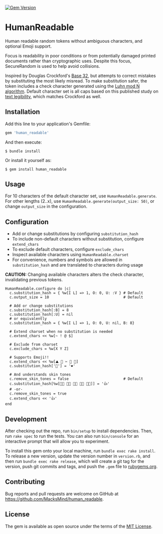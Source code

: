 [![Gem Version](https://badge.fury.io/rb/human_readable.svg)](https://badge.fury.io/rb/human_readable)

# HumanReadable

Human readable random tokens without ambiguous characters, and optional Emoji support.

Focus is readability in poor conditions or from potentially damaged printed documents rather than cryptographic uses.
Despite this focus, SecureRandom is used to help avoid collisions.

Inspired by Douglas Crockford's [Base 32](https://www.crockford.com/base32.html), but attempts to correct mistakes by substituting the most likely misread.
To make substitution safer, the token includes a check character generated using the [Luhn mod N algorithm](https://en.wikipedia.org/wiki/Luhn_mod_N_algorithm).
Default character set is all caps based on this published study on [text legibility](https://www.ncbi.nlm.nih.gov/pmc/articles/PMC2016788/), which matches Crockford as well.

## Installation

Add this line to your application's Gemfile:

```ruby
gem 'human_readable'
```

And then execute:

    $ bundle install

Or install it yourself as:

    $ gem install human_readable

## Usage

For 10 characters of the default character set, use `HumanReadable.generate`.
For other lengths (2..x), use `HumanReadable.generate(output_size: 50)`, or change `output_size` in the configuration.

## Configuration

* Add or change substitutions by configuring `substitution_hash`
* To include non-default characters without substitution, configure `extend_chars`
* To exclude default characters, configure `exclude_chars`
* Inspect available characters using `HumanReadable.charset`
* For convenience, numbers and symbols are allowed in `substitution_hash` and are translated to characters during usage

**CAUTION:** Changing available characters alters the check character, invalidating previous tokens.


    HumanReadable.configure do |c|
      c.substitution_hash = { %w[I L] => 1, O: 0, U: :V } # Default
      c.output_size = 10                                  # Default

      # Add or change substitutions
      c.substitution_hash[:B] = 8
      c.substitution_hash[:U] = nil
      # or equivalently
      c.substitution_hash = { %w[I L] => 1, O: 0, U: nil, B: 8}

      # Extend charset when no substitution is needed
      c.extend_chars << %w[~ ! @ $]

      # Exclude from charset
      c.exclude_chars = %w[X Y Z]

      # Supports Emoji!!
      c.extend_chars << %w[⛰️ 🧻 ✂️ 🦎 🖖]
      c.substitution_hash['🖤'] = '❤️'

      # And understands skin tones
      c.remove_skin_tones = false                         # Default
      c.substitution_hash[%w[👍🏻 👍🏼 👍🏽 👍🏾 👍🏿]] = '👍'
      # -or-
      c.remove_skin_tones = true
      c.extend_chars << '👍'
    end

## Development

After checking out the repo, run `bin/setup` to install dependencies. Then, run `rake spec` to run the tests. You can also run `bin/console` for an interactive prompt that will allow you to experiment.

To install this gem onto your local machine, run `bundle exec rake install`. To release a new version, update the version number in `version.rb`, and then run `bundle exec rake release`, which will create a git tag for the version, push git commits and tags, and push the `.gem` file to [rubygems.org](https://rubygems.org).

## Contributing

Bug reports and pull requests are welcome on GitHub at <https://github.com/MacksMind/human_readable>.


## License

The gem is available as open source under the terms of the [MIT License](https://opensource.org/licenses/MIT).
